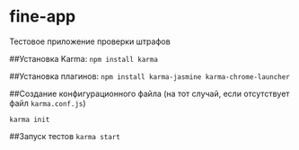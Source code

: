 # fine-app
Тестовое приложение проверки штрафов

##Установка Karma:
```npm install karma```

##Установка плагинов:
```npm install karma-jasmine karma-chrome-launcher```

##Создание конфигурационного файла
(на тот случай, если отсутствует файл `karma.conf.js`)

```karma init```

##Запуск тестов
```karma start```
